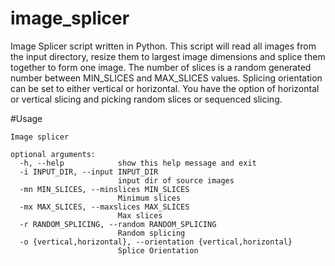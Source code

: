 # image_splicer

Image Splicer script written in Python. This script will read all images from the input directory, resize them to largest image dimensions and splice them together to form one image. The number of slices is a random generated number between MIN_SLICES and MAX_SLICES values. Splicing orientation can be set to either vertical or horizontal. You have the option of horizontal or vertical slicing and picking random slices or sequenced slicing.


#Usage
```
Image splicer

optional arguments:
  -h, --help            show this help message and exit
  -i INPUT_DIR, --input INPUT_DIR
                        input dir of source images
  -mn MIN_SLICES, --minslices MIN_SLICES
                        Minimum slices
  -mx MAX_SLICES, --maxslices MAX_SLICES
                        Max slices
  -r RANDOM_SPLICING, --random RANDOM_SPLICING
                        Random splicing
  -o {vertical,horizontal}, --orientation {vertical,horizontal}
                        Splice Orientation
```
